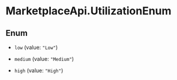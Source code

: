 # MarketplaceApi.UtilizationEnum

## Enum


* `low` (value: `"Low"`)

* `medium` (value: `"Medium"`)

* `high` (value: `"High"`)


